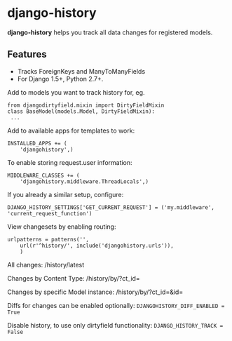 django-history
==============

**django-history** helps you track all data changes for registered models.

Features
--------
* Tracks ForeignKeys and ManyToManyFields
* For Django 1.5+, Python 2.7+.

Add to models you want to track history for, eg.
```
from djangodirtyfield.mixin import DirtyFieldMixin
class BaseModel(models.Model, DirtyFieldMixin):
 ...
```

Add to available apps for templates to work:
```
INSTALLED_APPS += (
    'djangohistory',)
```

To enable storing request.user information:
```
MIDDLEWARE_CLASSES += (
    'djangohistory.middleware.ThreadLocals',)
```
If you already a similar setup, configure:
```
DJANGO_HISTORY_SETTINGS['GET_CURRENT_REQUEST'] = ('my.middleware', 'current_request_function')
```

View changesets by enabling routing:

```
urlpatterns = patterns('',
    url(r'^history/', include('djangohistory.urls')),
    )
```

All changes: /history/latest

Changes by Content Type: /history/by/?ct_id=

Changes by specific Model instance: /history/by/?ct_id=&id=


Diffs for changes can be enabled optionally:
```DJANGOHISTORY_DIFF_ENABLED = True```

Disable history, to use only dirtyfield functionality:
```DJANGO_HISTORY_TRACK = False```

